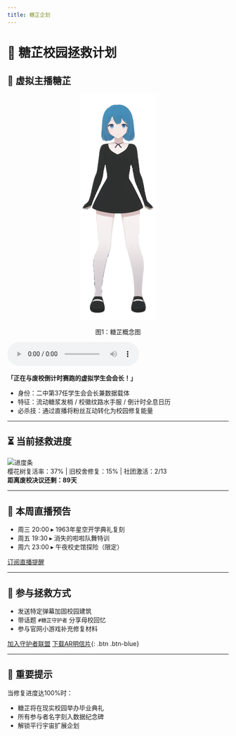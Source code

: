 ```yaml
---
title: 糖芷企划
---
```




# 🍬 糖芷校园拯救计划

## 🌟 虚拟主播糖芷

<div align="center"><!-- HTML <div> 标签包裹使得内容居中 -->
  <img src="img/TangZhiAll.png" alt="糖芷概念图"><!-- 引用img文件夹下的图片，并命名 -->
  <p class="image-caption">图1：糖芷概念图</p><!-- 文本给图片命名 -->
</div>

<!-- 添加音乐 -->
<audio id="music-player" controls loop>
        <source src="Audio/ShuiMu.mp3" type="audio/mpeg">
    </audio>
    
**「正在与废校倒计时赛跑的虚拟学生会会长！」**

- 身份：二中第37任学生会会长兼数据载体
- 特征：流动糖浆发梢 / 校徽纹路水手服 / 倒计时全息日历
- 必杀技：通过直播将粉丝互动转化为校园修复能量

---

## ⏳ 当前拯救进度
![进度条](https://placehold.co/600x20/FFE5EC/FF9EB5?text=37%25)  
樱花树复活率：37% | 旧校舍修复：15% | 社团激活：2/13  
**距离废校决议还剩：89天**

---

## 🎥 本周直播预告
- 周三 20:00 ▸ 1963年星空开学典礼复刻
- 周五 19:30 ▸ 消失的啦啦队舞特训
- 周六 23:00 ▸ 午夜校史馆探险（限定）

[订阅直播提醒](#)

---

## 🌸 参与拯救方式
- 发送特定弹幕加固校园建筑
- 带话题 `#糖芷守护者` 分享母校回忆
- 参与官网小游戏补充修复材料

[加入守护者联盟](#) [下载AR明信片](#){: .btn .btn-blue}

---

## 📌 重要提示
当修复进度达100%时：
- 糖芷将在现实校园举办毕业典礼
- 所有参与者名字刻入数据纪念碑
- 解锁平行宇宙扩展企划
